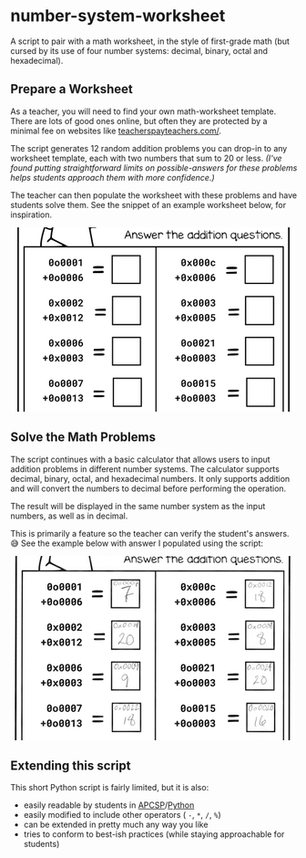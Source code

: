 # number-system-worksheet
A script to pair with a math worksheet, in the style of first-grade math (but cursed by its use of four number systems: decimal, binary, octal and hexadecimal).


## Prepare a Worksheet

As a teacher, you will need to find your own math-worksheet template. There are lots of good ones online, but often they are protected by a minimal fee on websites like [teacherspayteachers.com/](https://www.teacherspayteachers.com/browse/elementary/1st-grade/math). 

The script generates 12 random addition problems you can drop-in to any worksheet template, each with two numbers that sum to 20 or less. *(I've found putting straightforward limits on possible-answers for these problems helps students approach them with more confidence.)*

The teacher can then populate the worksheet with these problems and have students solve them. See the snippet of an example worksheet below, for inspiration. 

![empty worksheet](docs/empty-worksheet.png)

## Solve the Math Problems
The script continues with a basic calculator that allows users to input addition problems in different number systems. The calculator supports decimal, binary, octal, and hexadecimal numbers. It only supports addition and will convert the numbers to decimal before performing the operation.

The result will be displayed in the same number system as the input numbers, as well as in decimal.

This is primarily a feature so the teacher can verify the student's answers. 😅 See the example below with answer I populated using the script: 

![answer key](docs/answer-key.png)

## Extending this script
This short Python script is fairly limited, but it is also:
- easily readable by students in [APCSP](https://apcentral.collegeboard.org/courses/ap-computer-science-principles)/[Python](https://www.python.org/)
- easily modified to include other operators ( `-`, `*`, `/`, `%`)
- can be extended in pretty much any way you like
- tries to conform to best-ish practices (while staying approachable for students)